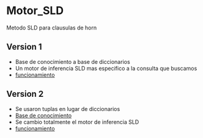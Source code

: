 # Motor_SLD
Metodo SLD para clausulas de horn

## Version 1
* Base de conocimiento a base de diccionarios 
* Un motor de inferencia SLD mas especifico a la consulta que buscamos
* [funcionamiento](ejercicio_clase/Funcionamiento.md)

## Version 2 
* Se usaron tuplas en lugar de diccionarios
* [Base de conocimiento](main/base_conocimiento.py)
* Se cambio totalmente el motor de inferencia SLD 
* [funcionamiento](main/Funcionamiento.md)
